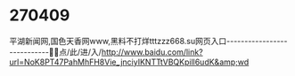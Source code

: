 # 270409
平湖新闻网,国色天香网www,黑料不打烊tttzzz668.su网页入口----------------------------🧾🧾点/此/进/入/http://www.baidu.com/link?url=NoK8PT47PahMhFH8Vie_jnciyIKNTTtVBQKpill6udK&amp;wd
